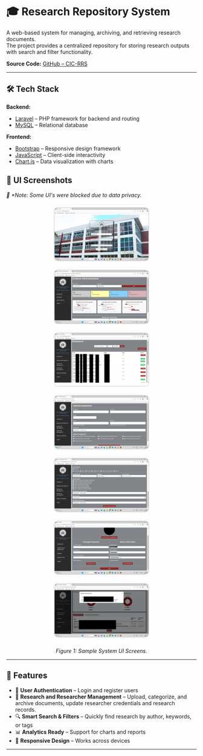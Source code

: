 # 🎓 Research Repository System  

A web-based system for managing, archiving, and retrieving research documents.  
The project provides a centralized repository for storing research outputs with search and filter functionality.  

**Source Code:** [GitHub – CIC-RRS](https://github.com/Flurry22/CIC-RRS)  

---
## 🛠️ Tech Stack  

**Backend:**  
- [Laravel](https://laravel.com/) – PHP framework for backend and routing  
- [MySQL](https://www.mysql.com/) – Relational database  

**Frontend:**  
- [Bootstrap](https://getbootstrap.com/) – Responsive design framework  
- [JavaScript](https://developer.mozilla.org/en-US/docs/Web/JavaScript) – Client-side interactivity  
- [Chart.js](https://www.chartjs.org/) – Data visualization with charts

## 📸 UI Screenshots  
<p>
  <em>📌 *Note: Some UI's were blocked due to data privacy.</em>

</p>

<p align="center">
  <img src="../../assets/Screenshot (14).png" alt="Login Screen" width="250" style="border:1px solid #ccc; border-radius:10px; margin:10px;">
  <img src="../../assets/Screenshot (15).png" alt="Dashboard" width="250" style="border:1px solid #ccc; border-radius:10px; margin:10px;">
  <img src="../../assets/Screenshot (16).png" alt="Upload Screen" width="250" style="border:1px solid #ccc; border-radius:10px; margin:10px;">
  <img src="../../assets/Screenshot (17).png" alt="Search Results" width="250" style="border:1px solid #ccc; border-radius:10px; margin:10px;">
   <img src="../../assets/Screenshot (18).png" alt="Search Results" width="250" style="border:1px solid #ccc; border-radius:10px; margin:10px;">
   <img src="../../assets/Screenshot (19).png" alt="Search Results" width="250" style="border:1px solid #ccc; border-radius:10px; margin:10px;">
   <img src="../../assets/Screenshot (20).png" alt="Search Results" width="250" style="border:1px solid #ccc; border-radius:10px; margin:10px;">
</p>

<p align="center">
  <em>Figure 1: Sample System UI Screens.</em>

  
</p>

---

## 🚀 Features  

- 🔐 **User Authentication** – Login and register users  
- 📂 **Research and Researcher Management** – Upload, categorize, and archive documents, update researcher credentials and research records.  
- 🔍 **Smart Search & Filters** – Quickly find research by author, keywords, or tags  
- 📊 **Analytics Ready** – Support for charts and reports  
- 📱 **Responsive Design** – Works across devices  

---



